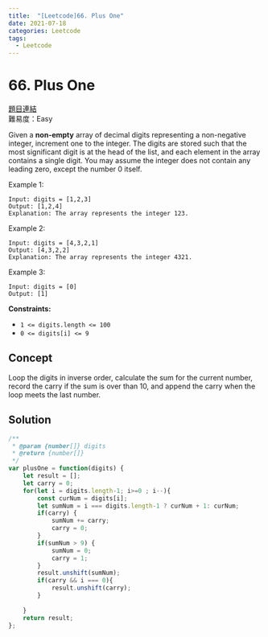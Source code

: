 ```yaml
---
title:  "[Leetcode]66. Plus One"
date: 2021-07-18
categories: Leetcode
tags:
  - Leetcode
---
```


# 66. Plus One
 [題目連結](https://leetcode.com/problems/plus-one/)  
 難易度：Easy  

Given a **non-empty** array of decimal digits representing a non-negative integer, increment one to the integer.
The digits are stored such that the most significant digit is at the head of the list, and each element in the array contains a single digit.
You may assume the integer does not contain any leading zero, except the number 0 itself.
<!--more-->

Example 1:
```
Input: digits = [1,2,3]
Output: [1,2,4]
Explanation: The array represents the integer 123.
```

Example 2:
```
Input: digits = [4,3,2,1]
Output: [4,3,2,2]
Explanation: The array represents the integer 4321.
```

Example 3:
```
Input: digits = [0]
Output: [1]
```

**Constraints:**

- `1 <= digits.length <= 100`
- `0 <= digits[i] <= 9`

## Concept

Loop the digits in inverse order, calculate the sum for the current number, record the carry if the sum is over than 10, and append the carry when the loop meets the last number.

## Solution
``` javascript
/**
 * @param {number[]} digits
 * @return {number[]}
 */
var plusOne = function(digits) {
    let result = [];
    let carry = 0;
    for(let i = digits.length-1; i>=0 ; i--){
        const curNum = digits[i];
        let sumNum = i === digits.length-1 ? curNum + 1: curNum;
        if(carry) {
            sumNum += carry;
            carry = 0;
        }
        if(sumNum > 9) {
            sumNum = 0;
            carry = 1;
        }
        result.unshift(sumNum);
        if(carry && i === 0){
            result.unshift(carry);
        }
        
    }
    return result;
};
```